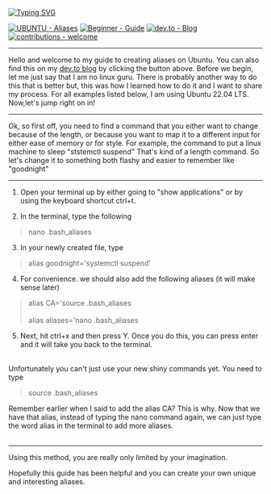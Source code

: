 [![Typing SVG](https://readme-typing-svg.demolab.com?font=Fira+Code&pause=1000&color=00F70A&center=true&vCenter=true&width=600&height=100&lines=Linux-Aliases;nano+.bash_aliases;Quick+fox+jumps+nightly+above+wizardA+tutorial+by+a+beginner+for+beginners)](https://git.io/typing-svg)

[![UBUNTU - Aliases](https://img.shields.io/badge/UBUNTU-Aliases-E95420?logo=ubuntu&logoColor=ffffff)](https://)  [![Beginner - Guide](https://img.shields.io/badge/Beginner-Guide-99CC00?logo=readthedocs&logoColor=ffffff)](https://)  [![dev.to - Blog](https://img.shields.io/badge/dev.to-Blog-000000?logo=dev.to&logoColor=ffffff)](https://dev.to/kurtissfrost)  [![contributions - welcome](https://img.shields.io/badge/contributions-welcome-teal)]() 

---

Hello and welcome to my guide to creating aliases on Ubuntu. You can also find this on my [dev.to blog](https://dev.to/kurtissfrost) by clicking the button above. Before we begin, let me just say that I am no linux guru. There is probably another way to do this that is better but, this was how I learned how to do it and I want to share my process. For all examples listed below, I am using Ubuntu 22.04 LTS. Now,let's jump right on in!

---

Ok, so first off, you need to find a command that you either want to change because of the length, or because you want to map it to a different input for either ease of memory or for style. For example, the command to put a linux machine to sleep "ststemctl suspend" That's kind of a length command. So let's change it to something both flashy and easier to remember like "goodnight"

---

1. Open your terminal up by either going to "show applications" or by using the keyboard shortcut ctrl+t.

2. In the terminal, type the following
> nano .bash_aliases

3. In your newly created file, type 
> alias goodnight='systemctl suspend'

4. For convenience. we should also add the following aliases (it will make sense later)
> alias CA='source .bash_aliases<br /><br />
>alias aliases='nano .bash_aliases 

5. Next, hit ctrl+x and then press Y. Once you do this, you can press enter and it will take you back to the terminal.<br /><br />

Unfortunately you can't just use your new shiny commands yet. You need to type 
>source .bash_aliases

Remember earlier when I said to add the alias CA? This is why. Now that we have that alias, instead of typing the nano command again, we can just type the word alias in the terminal to add more aliases. <br /><br />

---

Using this method, you are really only limited by your imagination.<br />

Hopefully this guide has been helpful and you can create your own unique and interesting aliases.
